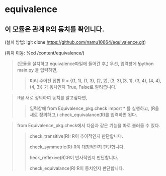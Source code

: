 # equivalence
## 이 모듈은 관계 R의 동치를 확인니다.
 (설치 방법: !git clone https://github.com/namu10664/equivalence.git)
 
 (위치 이동: %cd /content/equivalence/)
 
> (모듈을 설치하고 equivalence파일에 들어간 후,) 우선, 입력창에 !python main.py 을 입력하면,
>
>> 미리 주어진 집합 R = {(1, 1), (1, 3), (2, 2), (3, 3),(3, 1), (3, 4), (4, 4), (4, 3)} 가 동치인지 True, False로 알려줍니다.

> R을 새로 정의하여 동치를 알고싶다면,
> 
>> 입력창에 from Equivalence_pkg.check import * 를 실행하고, (R을 새로 정의하고,) check_equivalance(R)를 입력하면 된다.

>  from Equivalence_pkg.check에서 다음과 같은 기능을 따로 불러올 수 있다.
>  
>>  check_transitive(R): R이 추이적인지 판단합니다.
>>  
>>  check_symmetric(R):R이 대칭적인지 판단합니다.
>>  
>>  heck_reflexive(R):R이 반사적인지 판단합니다.
>>  
>>  check_equivalance(R):R이 동치인지 판단합니다.
